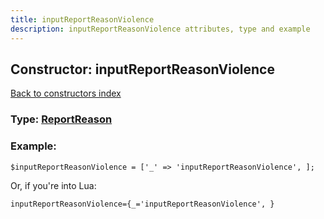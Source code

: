 ```yaml
---
title: inputReportReasonViolence
description: inputReportReasonViolence attributes, type and example
---
```

## Constructor: inputReportReasonViolence  
[Back to constructors index](index.md)






### Type: [ReportReason](../types/ReportReason.md)


### Example:

```
$inputReportReasonViolence = ['_' => 'inputReportReasonViolence', ];
```  

Or, if you're into Lua:  


```
inputReportReasonViolence={_='inputReportReasonViolence', }

```


